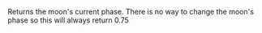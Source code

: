 Returns the moon's current phase. There is no way to change the moon's phase so this will always return 0.75